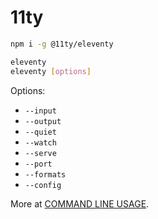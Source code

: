 # 11ty

```bash
npm i -g @11ty/eleventy
```

```bash
eleventy
eleventy [options]
```

Options:

- `--input`
- `--output`
- `--quiet`
- `--watch`
- `--serve`
- `--port`
- `--formats`
- `--config`

More at [COMMAND LINE USAGE](https://www.11ty.dev/docs/usage/).
